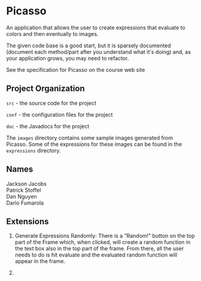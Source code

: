 # Picasso

An application that allows the user to create expressions that
evaluate to colors and then eventually to images.

The given code base is a good start, but it is sparsely documented
(document each method/part after you understand what it's doing) and,
as your application grows, you may need to refactor.

See the specification for Picasso on the course web site

## Project Organization

`src` - the source code for the project

`conf` - the configuration files for the project

`doc` - the Javadocs for the project

The `images` directory contains some sample images generated from Picasso.  Some of the expressions for these images can be found in the `expressions` directory.

## Names

Jackson Jacobs <br />
Patrick Stoffel <br />
Dan Nguyen <br />
Dario Fumarola

## Extensions

1) Generate Expressions Randomly: There is a "Random!" button on the top part of the Frame which, when clicked, will create a random function in the text box also in the top part of the frame. From there, all the user needs to do is hit evaluate and the evaluated random function will appear in the frame. <br />

2)  




